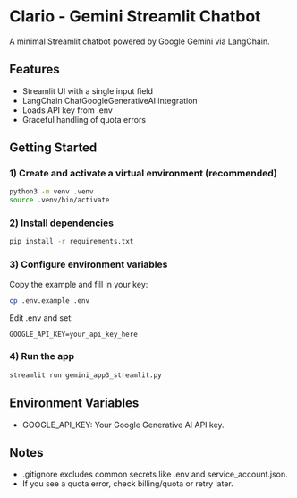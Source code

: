 # Clario - Gemini Streamlit Chatbot

A minimal Streamlit chatbot powered by Google Gemini via LangChain.

## Features
- Streamlit UI with a single input field
- LangChain ChatGoogleGenerativeAI integration
- Loads API key from .env
- Graceful handling of quota errors

## Getting Started

### 1) Create and activate a virtual environment (recommended)
```bash
python3 -m venv .venv
source .venv/bin/activate
```

### 2) Install dependencies
```bash
pip install -r requirements.txt
```

### 3) Configure environment variables
Copy the example and fill in your key:
```bash
cp .env.example .env
```
Edit .env and set:
```
GOOGLE_API_KEY=your_api_key_here
```

### 4) Run the app
```bash
streamlit run gemini_app3_streamlit.py
```

## Environment Variables
- GOOGLE_API_KEY: Your Google Generative AI API key.

## Notes
- .gitignore excludes common secrets like .env and service_account.json.
- If you see a quota error, check billing/quota or retry later.
